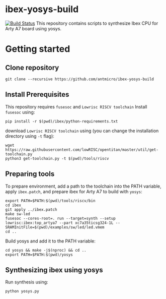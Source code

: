 # ibex-yosys-build
[![Build Status](https://travis-ci.com/antmicro/ibex-yosys-build.svg?branch=master)](https://travis-ci.com/antmicro/ibex-yosys-build)
This repository contains scripts to synthesize Ibex CPU for Arty A7 board using yosys.
# Getting started
## Clone repository
```
git clone --recursive https://github.com/antmicro/ibex-yosys-build
```
## Install Prerequisites
This repository requires `fusesoc` and `Lowrisc RISCV toolchain`
Install `fusesoc` using:
```
pip install -r $(pwd)/ibex/python-requirements.txt
```
download `Lowrisc RISCV toolchain` using (you can change the installation directory using `-t` flag):
```
wget https://raw.githubusercontent.com/lowRISC/opentitan/master/util/get-toolchain.py
python3 get-toolchain.py -t $(pwd)/tools/riscv
```
## Preparing tools
To prepare environment, add a path to the toolchain into the PATH variable, apply `ibex.patch`, and prepare ibex for Arty A7 to build with `yosys`:
```
export PATH=$PATH:$(pwd)/tools/riscv/bin
cd ibex
git apply ../ibex.patch
make sw-led
fusesoc --cores-root=. run --target=synth --setup lowrisc:ibex:top_artya7 --part xc7a35ticsg324-1L --SRAMInitFile=$(pwd)/examples/sw/led/led.vmem
cd ..
```
Build yosys and add it to the PATH variable:
```
cd yosys && make -j$(nproc) && cd ..
export PATH=$PATH:$(pwd)/yosys
```

## Synthesizing ibex using yosys
Run synthesis using:
```
python yosys.py
```


